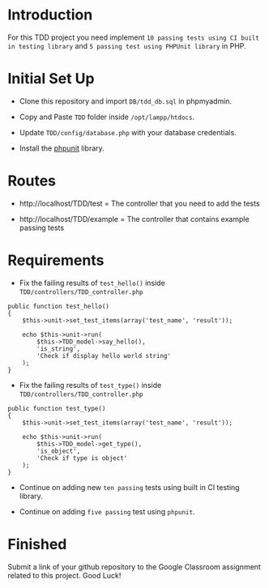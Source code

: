 # Introduction

For this TDD project you need implement `10 passing tests using CI built in testing library` and `5 passing test using PHPUnit library` in PHP.

# Initial Set Up

* Clone this repository and import `DB/tdd_db.sql` in phpmyadmin.

* Copy and Paste `TDD` folder inside `/opt/lampp/htdocs`.

* Update `TDD/config/database.php` with your database credentials.

* Install the [phpunit](https://phpcourse.now.sh/week-6/day-2/day-1) library.

# Routes

* http://localhost/TDD/test = The controller that you need to add the tests

* http://localhost/TDD/example = The controller that contains example passing tests

# Requirements

* Fix the failing results of `test_hello()` inside `TDD/controllers/TDD_controller.php`

```
public function test_hello()
{
    $this->unit->set_test_items(array('test_name', 'result'));

    echo $this->unit->run(
        $this->TDD_model->say_hello(), 
        'is_string', 
        'Check if display hello world string'
    );
}
```

* Fix the failing results of `test_type()` inside `TDD/controllers/TDD_controller.php`

```
public function test_type()
{
    $this->unit->set_test_items(array('test_name', 'result'));

    echo $this->unit->run(
        $this->TDD_model->get_type(), 
        'is_object', 
        'Check if type is object'
    );
}
```

* Continue on adding new `ten passing` tests using built in CI testing library.

* Continue on adding `five passing` test using `phpunit`.


# Finished

Submit a link of your github repository to the Google Classroom assignment related to this project. Good Luck!

